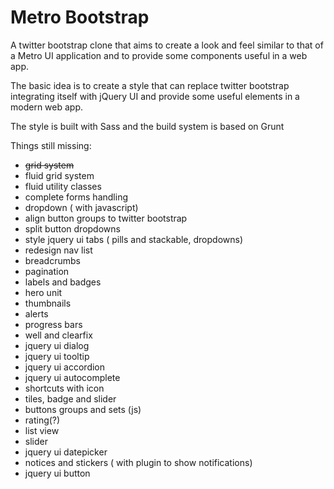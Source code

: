 # Metro Bootstrap #

A twitter bootstrap clone that aims to create a look and feel similar to that of a Metro UI application and to provide some components useful in a web app.


The basic idea is to create a style that can replace twitter bootstrap integrating itself with jQuery UI and provide some useful elements in a modern web app.

The style is built with Sass and the build system is based on Grunt

Things still missing:

-  ~~grid system~~
- fluid grid system
- fluid utility classes
- complete forms handling
- dropdown ( with javascript)
- align button groups to twitter bootstrap 
- split button dropdowns
- style jquery ui tabs ( pills and stackable, dropdowns)
- redesign nav list
- breadcrumbs 
- pagination
- labels and badges
- hero unit
- thumbnails 
- alerts
- progress bars
- well and clearfix
- jquery ui dialog
- jquery ui tooltip
- jquery ui accordion
- jquery ui autocomplete
- shortcuts with icon
- tiles, badge and slider
- buttons groups and sets (js)
- rating(?)
- list view
- slider
- jquery ui datepicker
- notices and stickers ( with plugin to show notifications)
- jquery ui button